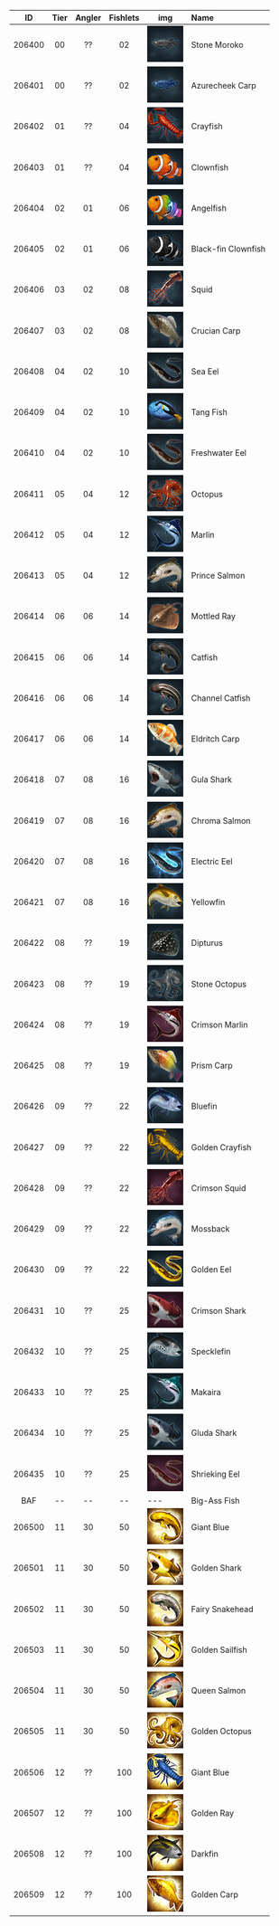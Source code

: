   ID   | Tier | Angler | Fishlets | img | Name
:---:  |:---: | :---:  |  :---:   | --- | :---
206400 | 00 | ?? | 02 | ![Img didn't load... try refresh](/fish-icons/fish_ricefish01_tex.png?raw=true) | Stone Moroko
206401 | 00 | ?? | 02 | ![Img didn't load... try refresh](/fish-icons/fish_ricefish02_tex.png?raw=true) | Azurecheek Carp
206402 | 01 | ?? | 04 | ![Img didn't load... try refresh](/fish-icons/fish_lobster01_tex.png?raw=true) | Crayfish
206403 | 01 | ?? | 04 | ![Img didn't load... try refresh](/fish-icons/fish_clownfish01_tex.png?raw=true) | Clownfish
206404 | 02 | 01 | 06 | ![Img didn't load... try refresh](/fish-icons/fish_clownfish03_tex.png?raw=true) | Angelfish
206405 | 02 | 01 | 06 | ![Img didn't load... try refresh](/fish-icons/fish_clownfish04_tex.png?raw=true) | Black-fin Clownfish
206406 | 03 | 02 | 08 | ![Img didn't load... try refresh](/fish-icons/fish_squid01_tex.png?raw=true) | Squid
206407 | 03 | 02 | 08 | ![Img didn't load... try refresh](/fish-icons/fish_carp01_tex.png?raw=true) | Crucian Carp
206408 | 04 | 02 | 10 | ![Img didn't load... try refresh](/fish-icons/fish_eel01_tex.png?raw=true) | Sea Eel
206409 | 04 | 02 | 10 | ![Img didn't load... try refresh](/fish-icons/fish_clownfish02_tex.png?raw=true) | Tang Fish
206410 | 04 | 02 | 10 | ![Img didn't load... try refresh](/fish-icons/fish_eel02_tex.png?raw=true) | Freshwater Eel
206411 | 05 | 04 | 12 | ![Img didn't load... try refresh](/fish-icons/fish_octopus01_tex.png?raw=true) | Octopus
206412 | 05 | 04 | 12 | ![Img didn't load... try refresh](/fish-icons/fish_spearfish01_tex.png?raw=true) | Marlin
206413 | 05 | 04 | 12 | ![Img didn't load... try refresh](/fish-icons/fish_salmon01_tex.png?raw=true) | Prince Salmon
206414 | 06 | 06 | 14 | ![Img didn't load... try refresh](/fish-icons/fish_ray01_tex.png?raw=true) | Mottled Ray
206415 | 06 | 06 | 14 | ![Img didn't load... try refresh](/fish-icons/fish_catfish01_tex.png?raw=true) | Catfish
206416 | 06 | 06 | 14 | ![Img didn't load... try refresh](/fish-icons/fish_catfish02_tex.png?raw=true) | Channel Catfish
206417 | 06 | 06 | 14 | ![Img didn't load... try refresh](/fish-icons/fish_carp02_tex.png?raw=true) | Eldritch Carp
206418 | 07 | 08 | 16 | ![Img didn't load... try refresh](/fish-icons/fish_shark01_tex.png?raw=true) | Gula Shark
206419 | 07 | 08 | 16 | ![Img didn't load... try refresh](/fish-icons/fish_salmon02_tex.png?raw=true) | Chroma Salmon
206420 | 07 | 08 | 16 | ![Img didn't load... try refresh](/fish-icons/fish_eel03_tex.png?raw=true) | Electric Eel
206421 | 07 | 08 | 16 | ![Img didn't load... try refresh](/fish-icons/fish_tuna03_tex.png?raw=true) | Yellowfin
206422 | 08 | ?? | 19 | ![Img didn't load... try refresh](/fish-icons/fish_ray03_tex.png?raw=true) | Dipturus
206423 | 08 | ?? | 19 | ![Img didn't load... try refresh](/fish-icons/fish_octopus04_blue_tex.png?raw=true) | Stone Octopus
206424 | 08 | ?? | 19 | ![Img didn't load... try refresh](/fish-icons/fish_spearfish04_red_tex.png?raw=true) | Crimson Marlin
206425 | 08 | ?? | 19 | ![Img didn't load... try refresh](/fish-icons/fish_carp03_tex.png?raw=true) | Prism Carp
206426 | 09 | ?? | 22 | ![Img didn't load... try refresh](/fish-icons/fish_tuna01_tex.png?raw=true) | Bluefin
206427 | 09 | ?? | 22 | ![Img didn't load... try refresh](/fish-icons/fish_lobster03_tex.png?raw=true) | Golden Crayfish
206428 | 09 | ?? | 22 | ![Img didn't load... try refresh](/fish-icons/fish_squid03_tex.png?raw=true) | Crimson Squid
206429 | 09 | ?? | 22 | ![Img didn't load... try refresh](/fish-icons/fish_salmon03_tex.png?raw=true) | Mossback
206430 | 09 | ?? | 22 | ![Img didn't load... try refresh](/fish-icons/fish_eel05_tex.png?raw=true) | Golden Eel
206431 | 10 | ?? | 25 | ![Img didn't load... try refresh](/fish-icons/fish_shark02_tex.png?raw=true) | Crimson Shark
206432 | 10 | ?? | 25 | ![Img didn't load... try refresh](/fish-icons/fish_tuna05_tex.png?raw=true) | Specklefin
206433 | 10 | ?? | 25 | ![Img didn't load... try refresh](/fish-icons/fish_spearfish03_tex.png?raw=true) | Makaira
206434 | 10 | ?? | 25 | ![Img didn't load... try refresh](/fish-icons/fish_shark03_tex.png?raw=true) | Gluda Shark
206435 | 10 | ?? | 25 | ![Img didn't load... try refresh](/fish-icons/fish_eel04_tex.png?raw=true) | Shrieking Eel
BAF    | -- | -- | -- | --- | Big-Ass Fish
206500 | 11 | 30 | 50 | ![Img didn't load... try refresh](/fish-icons/fish_catfish04_tex.png?raw=true) | Giant Blue
206501 | 11 | 30 | 50 | ![Img didn't load... try refresh](/fish-icons/fish_shark04_tex.png?raw=true) | Golden Shark
206502 | 11 | 30 | 50 | ![Img didn't load... try refresh](/fish-icons/fish_catfish03_tex.png?raw=true) | Fairy Snakehead
206503 | 11 | 30 | 50 | ![Img didn't load... try refresh](/fish-icons/fish_spearfish02_tex.png?raw=true) | Golden Sailfish
206504 | 11 | 30 | 50 | ![Img didn't load... try refresh](/fish-icons/fish_salmon05_tex.png?raw=true) | Queen Salmon
206505 | 11 | 30 | 50 | ![Img didn't load... try refresh](/fish-icons/fish_octopus03_tex.png?raw=true) | Golden Octopus
206506 | 12 | ?? | 100 | ![Img didn't load... try refresh](/fish-icons/fish_lobster02_tex.png?raw=true) | Giant Blue
206507 | 12 | ?? | 100 | ![Img didn't load... try refresh](/fish-icons/fish_ray04_tex.png?raw=true) | Golden Ray
206508 | 12 | ?? | 100 | ![Img didn't load... try refresh](/fish-icons/fish_tuna06_tex.png?raw=true) | Darkfin
206509 | 12 | ?? | 100 | ![Img didn't load... try refresh](/fish-icons/fish_carp05_tex.png?raw=true) | Golden Carp
